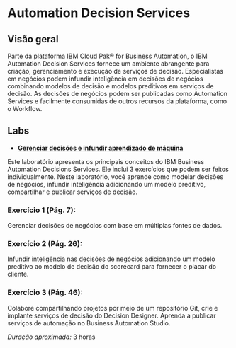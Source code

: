 # Automation Decision Services
 
  ## Visão geral

Parte da plataforma IBM Cloud Pak® for Business Automation, o IBM Automation Decision Services fornece um ambiente abrangente para criação, gerenciamento e execução de serviços de decisão. Especialistas em negócios podem infundir inteligência em decisões de negócios combinando modelos de decisão e modelos preditivos em serviços de decisão. As decisões de negócios podem ser publicadas como Automation Services e facilmente consumidas de outros recursos da plataforma, como o Workflow.

## Labs

- **[Gerenciar decisões e infundir aprendizado de máquina](Lab_Guide_Automation_Decision_Services_PT.pdf)**

Este laboratório apresenta os principais conceitos do IBM Business Automation Decisions Services. Ele inclui 3 exercícios que podem ser feitos individualmente. Neste laboratório, você aprende como modelar decisões de negócios, infundir inteligência adicionando um modelo preditivo, compartilhar e publicar serviços de decisão.

### Exercício 1 (Pág. 7):
Gerenciar decisões de negócios com base em múltiplas fontes de dados.

### Exercício 2 (Pág. 26):
Infundir inteligência nas decisões de negócios adicionando um modelo preditivo ao modelo de decisão do scorecard para fornecer o placar do cliente.

### Exercício 3 (Pág. 46):
Colabore compartilhando projetos por meio de um repositório Git, crie e implante serviços de decisão do Decision Designer. Aprenda a publicar serviços de automação no Business Automation Studio.

*Duração aproximada:* 3 horas
